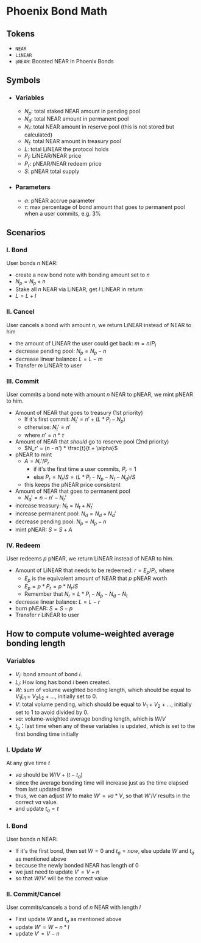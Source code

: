 # Phoenix Bond Math

## Tokens
- `NEAR`
- `LiNEAR`
- `pNEAR`: Boosted NEAR in Phoenix Bonds

## Symbols
 - ### Variables
     - $N_p$: total staked NEAR amount in pending pool
     - $N_d$: total NEAR amount in permanent pool
     - $N_r$: total NEAR amount in reserve pool (this is not stored but calculated)
     - $N_t$: total NEAR amount in treasury pool
     - $L$: total LiNEAR the protocol holds
     - $P_l$: LiNEAR/NEAR price
     - $P_r$: pNEAR/NEAR redeem price
     - $S$: pNEAR total supply
    
 - ### Parameters
     - $\alpha$: pNEAR accrue parameter
     - $\tau$: max percentage of bond amount that goes to permanent pool when a user commits, e.g. 3%


## Scenarios

### I. Bond
User bonds $n$ NEAR:
- create a new bond note with bonding amount set to $n$
- $N_p = N_p + n$
- Stake all $n$ NEAR via LiNEAR, get $l$ LiNEAR in return
- $L = L + l$

### II. Cancel
User cancels a bond with amount $n$, we return LiNEAR instead of NEAR to him
- the amount of LiNEAR the user could get back: $m = n / P_l$
- decrease pending pool: $N_p = N_p - n$
- decrease linear balance: $L = L - m$
- Transfer $m$ LiNEAR to user

### III. Commit
User commits a bond note with amount $n$ NEAR to pNEAR, we mint pNEAR to him.

- Amount of NEAR that goes to treasury (1st priority)
    - If it's first commit: $N_t' = n' + (L * P_l - N_p)$
    - otherwise: $N_t' = n'$
    - where $n' = n * \tau$
- Amount of NEAR that *should* go to reserve pool (2nd priority)
    - $N_r' = (n - n') * \frac{t}{t + \alpha}$
- pNEAR to mint
    - $A = N_r' / P_r$
        - if it's the first time a user commits, $P_r = 1$
        - else $P_r = N_r / S = (L * P_l - N_p - N_t - N_d) / S$
    - this keeps the pNEAR price consistent
- Amount of NEAR that goes to permanent pool
    - $N_d' = n - n' - N_r'$
- increase treasury: $N_t = N_t + N_t'$
- increase permanent pool: $N_d = N_d + N_d'$
- decrease pending pool: $N_p = N_p - n$
- mint pNEAR: $S = S + A$

### IV. Redeem
User redeems $p$ pNEAR, we return LiNEAR instead of NEAR to him.
- Amount of LiNEAR that needs to be redeemed: $r = E_p / P_l$, where
    - $E_p$ is the equivalent amount of NEAR that $p$ pNEAR worth
    - $E_p = p * P_r = p * N_r / S$
    - Remember that $N_r = L * P_l - N_p - N_d - N_t$
- decrease linear balance: $L = L - r$
- burn pNEAR: $S = S - p$
- Transfer $r$ LiNEAR to user


## How to compute volume-weighted average bonding length

### Variables
- $V_i$: bond amount of bond $i$.
- $L_i$: How long has bond $i$ been created.
- $W$: sum of volume weighted bonding length, which should be equal to $V_1 L_1 + V_2 L_2 + ...$, initially set to 0.
- $V$: total volume pending, which should be equal to $V_1 + V_2 + ...$, initially set to 1 to avoid divided by 0.
- $va$: volume-weighted average bonding length, which is $W/V$
- $t_a$：last time when any of these variables is updated, which is set to the first bonding time initially

### I. Update $W$
At any give time $t$
- $va$ should be $W/V + (t - t_a)$
- since the average bonding time will increase just as the time elapsed from last updated time
- thus, we can adjust $W$ to make $W' = va * V$, so that $W'/V$ results in the correct $va$ value.
- and update $t_a = t$

### I. Bond
User bonds $n$ NEAR:
- If it's the first bond, then set $W = 0$ and $t_a = now$, else update $W$ and $t_a$ as mentioned above
- because the newly bonded NEAR has length of 0
- we just need to update $V' = V + n$
- so that $W/V'$ will be the correct value


### II. Commit/Cancel
User commits/cancels a bond of $n$ NEAR with length $l$
- First update $W$ and $t_a$ as mentioned above
- update $W' = W - n*l$
- update $V' = V - n$
